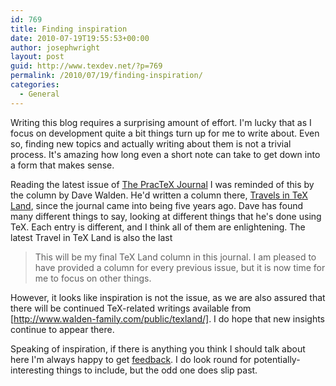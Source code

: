 ```yaml
---
id: 769
title: Finding inspiration
date: 2010-07-19T19:55:53+00:00
author: josephwright
layout: post
guid: http://www.texdev.net/?p=769
permalink: /2010/07/19/finding-inspiration/
categories:
  - General
---
```

Writing this blog requires a surprising amount of effort. I'm lucky that as I focus on development quite a bit things turn up for me to write about. Even so, finding new topics and actually writing about them is not a trivial process. It's amazing how long even a short note can take to get down into a form that makes sense.

Reading the latest issue of [The PracTeX Journal](https://tug.org/pracjourn/) I was reminded of this by the column by Dave Walden. He'd written a column there, [Travels in TeX Land](https://tug.org/pracjourn/2010-1/walden/), since the journal came into being five years ago. Dave has found many different things to say, looking at different things that he's done using TeX. Each entry is different, and I think all of them are enlightening. The latest Travel in TeX Land is also the last

> This will be my final TeX Land column in this journal. I am pleased to have provided a column for every previous issue, but it is now time for me to focus on other things.

However, it looks like inspiration is not the issue, as we are also assured that there will be continued TeX-related writings available from [http://www.walden-family.com/public/texland/]. I do hope that new insights continue to appear there.

Speaking of inspiration, if there is anything you think I should talk about here I'm always happy to get [feedback](mailto:joseph.wright@morningstar2.co.uk). I do look round for potentially-interesting things to include, but the odd one does slip past.
